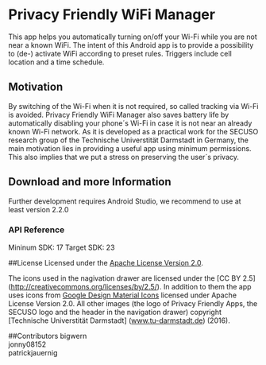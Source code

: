 # Privacy Friendly WiFi Manager
This app helps you automatically turning on/off your Wi-Fi while you are not near a known WiFi. The intent of this Android app is to provide a possibility to (de-) activate WiFi according to preset rules. Triggers include cell location and a time schedule.

## Motivation
By switching of the Wi-Fi when it is not required, so called tracking via Wi-Fi is avoided. Privacy Friendly WiFi Manager also saves battery life by automatically disabling your phone´s Wi-Fi in case it is not near an already known Wi-Fi network. As it is developed as a practical work for the SECUSO research group of the Technische Universtität Darmstadt in Germany, the main motivation lies in providing a useful app using minimum permissions. This also implies that we put a stress on preserving the user´s privacy.

## Download and more Information

Further development requires Android Studio, we recommend to use at least version 2.2.0

### API Reference

Mininum SDK: 17
Target SDK: 23


##License
Licensed under the [Apache License Version 2.0](https://github.com/SecUSo/privacy-friendly-wifi/blob/master/LICENSE).

The icons used in the nagivation drawer are licensed under the [CC BY 2.5] (http://creativecommons.org/licenses/by/2.5/). In addition to them the app uses icons from [Google Design Material Icons](https://design.google.com/icons/index.html) licensed under Apache License Version 2.0. All other images (the logo of Privacy Friendly Apps, the SECUSO logo and the header in the navigation drawer) copyright [Technische Universtität Darmstadt] (www.tu-darmstadt.de) (2016).

##Contributors
bigwern<br />
jonny08152<br />
patrickjauernig
